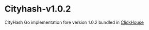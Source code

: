 # Cityhash-v1.0.2

CityHash Go implementation fore version 1.0.2 bundled in [ClickHouse](https://github.com/yandex/ClickHouse)
